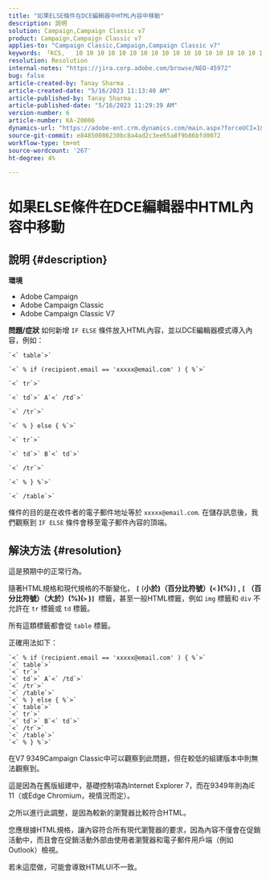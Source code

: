 ```yaml
---
title: "如果ELSE條件在DCE編輯器中HTML內容中移動"
description: 說明
solution: Campaign,Campaign Classic v7
product: Campaign,Campaign Classic v7
applies-to: "Campaign Classic,Campaign,Campaign Classic v7"
keywords: 「KCS, ​ ​ 10 10 10 10 10 10 10 10 10 10 10 10 10 10 10 10 10 10 10 10 10 10 10 11 10 10 10 10 1 1 1 1 10 1 1 1 1 1 1 1 1 1 1 1 1 1 1 1 1 1 1 1 1 1 1 1 1 10 10 1 1 1 1 1 1 1 1 1 1 1 1 1 1 1 1 1 1 1 1 1 10 1 1 1 1 1 1 1 1 11 1 11 1 1 10 1 1 11 1 1 11
resolution: Resolution
internal-notes: "https://jira.corp.adobe.com/browse/NEO-45972"
bug: false
article-created-by: Tanay Sharma .
article-created-date: "5/16/2023 11:13:40 AM"
article-published-by: Tanay Sharma .
article-published-date: "5/16/2023 11:29:39 AM"
version-number: 6
article-number: KA-20006
dynamics-url: "https://adobe-ent.crm.dynamics.com/main.aspx?forceUCI=1&pagetype=entityrecord&etn=knowledgearticle&id=c7e35ab1-daf3-ed11-8848-6045bd006079"
source-git-commit: e84850086230bc8a4ad2c3ee65a8f9b86bfd0072
workflow-type: tm+mt
source-wordcount: '267'
ht-degree: 4%

---
```


# 如果ELSE條件在DCE編輯器中HTML內容中移動

## 說明 {#description}


<b>環境</b>

- Adobe Campaign
- Adobe Campaign Classic
- Adobe Campaign Classic V7

<b>問題/症狀</b>
如何新增 `IF ELSE` 條件放入HTML內容，並以DCE編輯器模式導入內容，例如：


```
`<` table`>` 

`<` % if (recipient.email == 'xxxxx@email.com' ) { %`>` 

`<` tr`>` 

`<` td`>` A`<` /td`>` 

`<` /tr`>` 

`<` % } else { %`>` 

`<` tr`>` 

`<` td`>` B`<` td`>` 

`<` /tr`>` 

`<` % } %`>` 

`<` /table`>`
```


條件的目的是在收件者的電子郵件地址等於 `xxxxx@email.com`. 在儲存訊息後，我們觀察到 `IF ELSE` 條件會移至電子郵件內容的頂端。


## 解決方法 {#resolution}


這是預期中的正常行為。

隨著HTML規格和現代規格的不斷變化， <b>`[` </b>(<b>小於)（百分比符號）(`<` )(%)`]` , `[` （百分比符號）（大於）(%)(`>` )`]`  </b>標籤，甚至一般HTML標籤，例如 `img` 標籤和 `div` 不允許在 `tr` 標籤或 `td` 標籤。

所有這類標籤都會從 `table` 標籤。

正確用法如下：


```
`<` % if (recipient.email == 'xxxxx@email.com' ) { %`>` 
`<` table`>` 
`<` tr`>` 
`<` td`>` A`<` /td`>` 
`<` /tr`>` 
`<` /table`>` 
`<` % } else { %`>` 
`<` table`>` 
`<` tr`>` 
`<` td`>` B`<` td`>` 
`<` /tr`>` 
`<` /table`>` 
`<` % } %`>`
```


在V7 9349Campaign Classic中可以觀察到此問題，但在較低的組建版本中則無法觀察到。

這是因為在舊版組建中，基礎控制項為Internet Explorer 7，而在9349年則為IE 11（或Edge Chromium，視情況而定）。

之所以進行此調整，是因為較新的瀏覽器比較符合HTML。

您應根據HTML規格，讓內容符合所有現代瀏覽器的要求，因為內容不僅會在促銷活動中，而且會在促銷活動外部由使用者瀏覽器和電子郵件用戶端（例如Outlook）檢視。

若未這麼做，可能會導致HTMLUI不一致。

